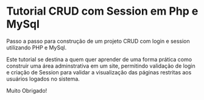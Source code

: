 # Tutorial CRUD com Session em Php e MySql
Passo a passo para construção de um projeto CRUD com login e session utilizando PHP e MySql.

Este tutorial se destina a quem quer aprender de uma forma prática como construir uma área adminstrativa em um site, permitindo validação de login e criação de Session para validar a visualização das páginas restritas aos usuários logados no sistema.

Muito Obrigado!
